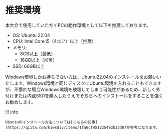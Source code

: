 # 推奨環境

本大会で使用していただくPCの動作環境として以下を推奨しております。

- OS: Ubuntu 22.04
- CPU: Intel Core i5（4コア）以上（推奨）
- メモリ:
  - 8GB以上（最低）
  - 16GB以上（推奨）
- SSD: 60GB以上

Windows環境しかお持ちでない方は、Ubuntu22.04のインストールをお願いいたします。Windows環境と同じディスクにUbuntu環境を入れることもできますが、不慣れな場合Windows環境を破壊してしまう可能性があるため、新しく外付けまたは内蔵SSDを購入したうえでそちらへのインストールをすることを強くお勧めします。

!!! info

    Ubuntuのインストール方法については[こちらの記事](https://qiita.com/kiwsdiv/items/1fa6cf451225492b33d8)が参考になります。
